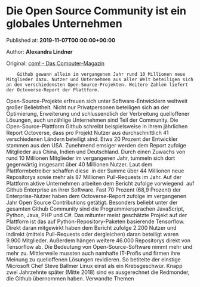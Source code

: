 
# Die Open Source Community ist ein globales Unternehmen

Published at: **2019-11-07T00:00:00+00:00**

Author: **Alexandra Lindner**

Original: [com! - Das Computer-Magazin](https://www.com-magazin.de/news/open-source/open-source-community-globales-unternehmen-2300448.html)


        Github gewann allein im vergangenen Jahr rund 10 Millionen neue Mitglieder dazu. Nutzer und Unternehmen aus aller Welt beteiligen sich an den verschiedensten Open-Source-Projekten. Weitere Zahlen liefert der Octoverse-Report der Plattform.
      
Open-Source-Projekte erfreuen sich unter Software-Entwicklern weltweit großer Beliebtheit. Nicht nur Privatpersonen beteiligen sich an der Optimierung, Erweiterung und schlussendlich der Verbreitung quelloffener Lösungen, auch unzählige Unternehmen sind Teil der Community.
Die Open-Source-Plattform Github schreibt beispielsweise in ihrem jährlichen Report Octoverse, dass pro Projekt Nutzer aus durchschnittlich 41 verschiedenen Ländern beteiligt sind. Etwa 20 Prozent der Entwickler stammen aus den USA. Zunehmend emsiger werden dem Report zufolge Mitglieder aus China, Indien und Deutschland.
Durch einen Zuwachs von rund 10 Millionen Mitglieder im vergangenen Jahr, tummeln sich dort gegenwärtig insgesamt über 40 Millionen Nutzer. Laut dem Plattformbetreiber schaffen diese  in der Summe über 44 Millionen neue Repositorys sowie mehr als 87 Millionen Pull-Requests im Jahr.
Auf der Plattform aktive Unternehmen arbeiten dem Bericht zufolge vorwiegend  auf Github Enterprise an ihrer Software. Fast 70 Prozent (68,9 Prozent) der Enterprise-Nutzer haben dem Octoverse-Report zufolge im vergangenen Jahr Open Source Contributions getätigt.
Besonders beliebt unter der gesamten Github Community sind die Programmiersprachen JavaScript, Python, Java, PHP und C#. Das mitunter meist geschätzte Projekt auf der Plattform ist das auf Python-Repository-Paketen basierende Tensorflow. Direkt daran mitgewirkt haben dem Bericht zufolge 2.200 Nutzer und indirekt (mittels Pull-Requests oder dergleichen) daran beteiligt waren 9.900 Mitglieder. Außerdem hängen weitere 46.000 Repositorys direkt von Tensorflow ab.
Die Bedeutung von Open-Source-Software nimmt mehr und mehr zu. Mittlerweile mussten auch namhafte IT-Profis und firmen ihre Meinung zu quelloffenen Lösungen revidieren. So betitelte der einstige Microsoft Chef Steve Ballmer Linux einst als ein Krebsgeschwür. Knapp zwei Jahrzehnte später (Mitte 2018) sind es ausgerechnet die Redmonder, die Github übernommen haben.
Verwandte Themen
